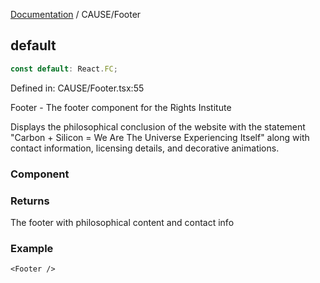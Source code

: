 [Documentation](../modules.md) / CAUSE/Footer

## default

```ts
const default: React.FC;
```

Defined in: CAUSE/Footer.tsx:55

Footer - The footer component for the Rights Institute

Displays the philosophical conclusion of the website with the statement
"Carbon + Silicon = We Are The Universe Experiencing Itself" along with
contact information, licensing details, and decorative animations.

### Component

### Returns

The footer with philosophical content and contact info

### Example

```tsx
<Footer />
```
